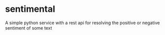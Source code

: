 sentimental
===========

A simple python service with a rest api for resolving the positive or negative sentiment of some text
